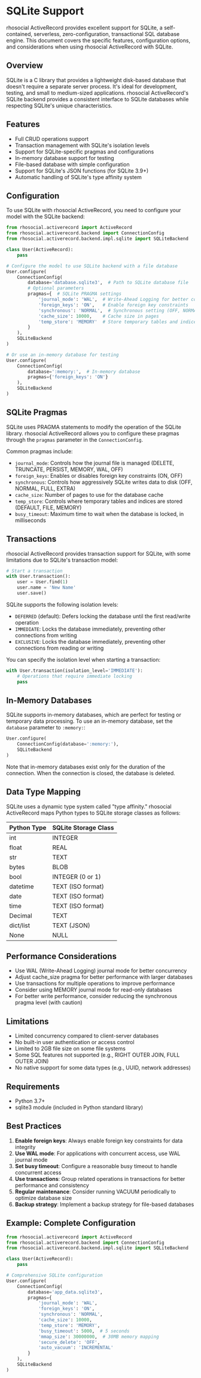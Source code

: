 # SQLite Support

rhosocial ActiveRecord provides excellent support for SQLite, a self-contained, serverless, zero-configuration, transactional SQL database engine. This document covers the specific features, configuration options, and considerations when using rhosocial ActiveRecord with SQLite.

## Overview

SQLite is a C library that provides a lightweight disk-based database that doesn't require a separate server process. It's ideal for development, testing, and small to medium-sized applications. rhosocial ActiveRecord's SQLite backend provides a consistent interface to SQLite databases while respecting SQLite's unique characteristics.

## Features

- Full CRUD operations support
- Transaction management with SQLite's isolation levels
- Support for SQLite-specific pragmas and configurations
- In-memory database support for testing
- File-based database with simple configuration
- Support for SQLite's JSON functions (for SQLite 3.9+)
- Automatic handling of SQLite's type affinity system

## Configuration

To use SQLite with rhosocial ActiveRecord, you need to configure your model with the SQLite backend:

```python
from rhosocial.activerecord import ActiveRecord
from rhosocial.activerecord.backend import ConnectionConfig
from rhosocial.activerecord.backend.impl.sqlite import SQLiteBackend

class User(ActiveRecord):
    pass

# Configure the model to use SQLite backend with a file database
User.configure(
    ConnectionConfig(
        database='database.sqlite3',  # Path to SQLite database file
        # Optional parameters
        pragmas={  # SQLite PRAGMA settings
            'journal_mode': 'WAL',  # Write-Ahead Logging for better concurrency
            'foreign_keys': 'ON',   # Enable foreign key constraints
            'synchronous': 'NORMAL',  # Synchronous setting (OFF, NORMAL, FULL, EXTRA)
            'cache_size': 10000,    # Cache size in pages
            'temp_store': 'MEMORY'  # Store temporary tables and indices in memory
        }
    ),
    SQLiteBackend
)

# Or use an in-memory database for testing
User.configure(
    ConnectionConfig(
        database=':memory:',  # In-memory database
        pragmas={'foreign_keys': 'ON'}
    ),
    SQLiteBackend
)
```

## SQLite Pragmas

SQLite uses PRAGMA statements to modify the operation of the SQLite library. rhosocial ActiveRecord allows you to configure these pragmas through the `pragmas` parameter in the `ConnectionConfig`.

Common pragmas include:

- `journal_mode`: Controls how the journal file is managed (DELETE, TRUNCATE, PERSIST, MEMORY, WAL, OFF)
- `foreign_keys`: Enables or disables foreign key constraints (ON, OFF)
- `synchronous`: Controls how aggressively SQLite writes data to disk (OFF, NORMAL, FULL, EXTRA)
- `cache_size`: Number of pages to use for the database cache
- `temp_store`: Controls where temporary tables and indices are stored (DEFAULT, FILE, MEMORY)
- `busy_timeout`: Maximum time to wait when the database is locked, in milliseconds

## Transactions

rhosocial ActiveRecord provides transaction support for SQLite, with some limitations due to SQLite's transaction model:

```python
# Start a transaction
with User.transaction():
    user = User.find(1)
    user.name = 'New Name'
    user.save()
```

SQLite supports the following isolation levels:

- `DEFERRED` (default): Defers locking the database until the first read/write operation
- `IMMEDIATE`: Locks the database immediately, preventing other connections from writing
- `EXCLUSIVE`: Locks the database immediately, preventing other connections from reading or writing

You can specify the isolation level when starting a transaction:

```python
with User.transaction(isolation_level='IMMEDIATE'):
    # Operations that require immediate locking
    pass
```

## In-Memory Databases

SQLite supports in-memory databases, which are perfect for testing or temporary data processing. To use an in-memory database, set the `database` parameter to `:memory:`:

```python
User.configure(
    ConnectionConfig(database=':memory:'),
    SQLiteBackend
)
```

Note that in-memory databases exist only for the duration of the connection. When the connection is closed, the database is deleted.

## Data Type Mapping

SQLite uses a dynamic type system called "type affinity." rhosocial ActiveRecord maps Python types to SQLite storage classes as follows:

| Python Type | SQLite Storage Class |
|-------------|---------------------|
| int         | INTEGER             |
| float       | REAL                |
| str         | TEXT                |
| bytes       | BLOB                |
| bool        | INTEGER (0 or 1)    |
| datetime    | TEXT (ISO format)   |
| date        | TEXT (ISO format)   |
| time        | TEXT (ISO format)   |
| Decimal     | TEXT                |
| dict/list   | TEXT (JSON)         |
| None        | NULL                |

## Performance Considerations

- Use WAL (Write-Ahead Logging) journal mode for better concurrency
- Adjust cache_size pragma for better performance with larger databases
- Use transactions for multiple operations to improve performance
- Consider using MEMORY journal mode for read-only databases
- For better write performance, consider reducing the synchronous pragma level (with caution)

## Limitations

- Limited concurrency compared to client-server databases
- No built-in user authentication or access control
- Limited to 2GB file size on some file systems
- Some SQL features not supported (e.g., RIGHT OUTER JOIN, FULL OUTER JOIN)
- No native support for some data types (e.g., UUID, network addresses)

## Requirements

- Python 3.7+
- sqlite3 module (included in Python standard library)

## Best Practices

1. **Enable foreign keys**: Always enable foreign key constraints for data integrity
2. **Use WAL mode**: For applications with concurrent access, use WAL journal mode
3. **Set busy timeout**: Configure a reasonable busy timeout to handle concurrent access
4. **Use transactions**: Group related operations in transactions for better performance and consistency
5. **Regular maintenance**: Consider running VACUUM periodically to optimize database size
6. **Backup strategy**: Implement a backup strategy for file-based databases

## Example: Complete Configuration

```python
from rhosocial.activerecord import ActiveRecord
from rhosocial.activerecord.backend import ConnectionConfig
from rhosocial.activerecord.backend.impl.sqlite import SQLiteBackend

class User(ActiveRecord):
    pass

# Comprehensive SQLite configuration
User.configure(
    ConnectionConfig(
        database='app_data.sqlite3',
        pragmas={
            'journal_mode': 'WAL',
            'foreign_keys': 'ON',
            'synchronous': 'NORMAL',
            'cache_size': 10000,
            'temp_store': 'MEMORY',
            'busy_timeout': 5000,  # 5 seconds
            'mmap_size': 30000000,  # 30MB memory mapping
            'secure_delete': 'OFF',
            'auto_vacuum': 'INCREMENTAL'
        }
    ),
    SQLiteBackend
)
```